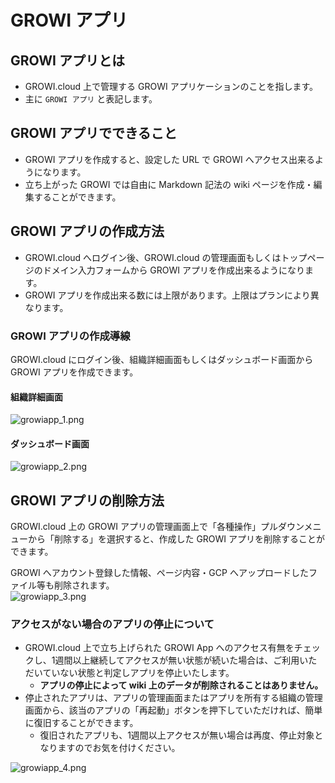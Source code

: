 # GROWI アプリ
## GROWI アプリとは
- GROWI.cloud 上で管理する GROWI アプリケーションのことを指します。
- 主に `GROWI アプリ` と表記します。

## GROWI アプリでできること
- GROWI アプリを作成すると、設定した URL で GROWI へアクセス出来るようになります。
- 立ち上がった GROWI では自由に Markdown 記法の wiki ページを作成・編集することができます。

## GROWI アプリの作成方法
- GROWI.cloud へログイン後、GROWI.cloud の管理画面もしくはトップページのドメイン入力フォームから GROWI アプリを作成出来るようになります。
- GROWI アプリを作成出来る数には上限があります。上限はプランにより異なります。

### GROWI アプリの作成導線
GROWI.cloud にログイン後、組織詳細画面もしくはダッシュボード画面から GROWI アプリを作成できます。  

#### 組織詳細画面
![growiapp_1.png](/assets/images/ja/growiapp_1.png)

#### ダッシュボード画面
![growiapp_2.png](/assets/images/ja/growiapp_2.png)

## GROWI アプリの削除方法
GROWI.cloud 上の GROWI アプリの管理画面上で「各種操作」プルダウンメニューから「削除する」を選択すると、作成した GROWI アプリを削除することができます。  

GROWI へアカウント登録した情報、ページ内容・GCP へアップロードしたファイル等も削除されます。  
![growiapp_3.png](/assets/images/ja/growiapp_3.png)

### アクセスがない場合のアプリの停止について
- GROWI.cloud 上で立ち上げられた GROWI App へのアクセス有無をチェックし、1週間以上継続してアクセスが無い状態が続いた場合は、ご利用いただいていない状態と判定しアプリを停止いたします。
    - **アプリの停止によって wiki 上のデータが削除されることはありません。**
- 停止されたアプリは、アプリの管理画面またはアプリを所有する組織の管理画面から、該当のアプリの「再起動」ボタンを押下していただければ、簡単に復旧することができます。
    - 復旧されたアプリも、1週間以上アクセスが無い場合は再度、停止対象となりますのでお気を付けください。  

![growiapp_4.png](/assets/images/ja/growiapp_4.png)